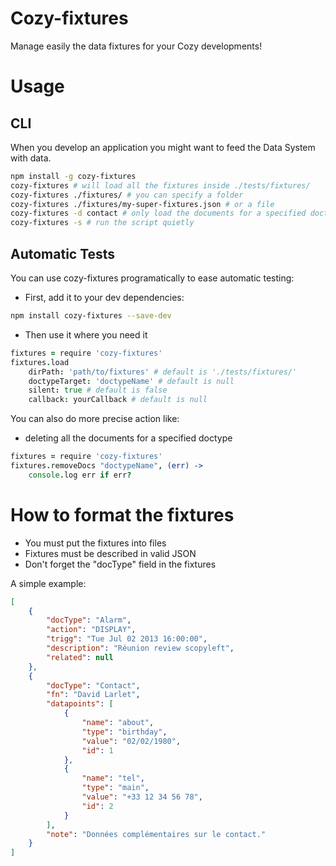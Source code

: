 # Cozy-fixtures
Manage easily the data fixtures for your Cozy developments!

# Usage

## CLI
When you develop an application you might want to feed the Data System with data.

```bash
npm install -g cozy-fixtures
cozy-fixtures # will load all the fixtures inside ./tests/fixtures/
cozy-fixtures ./fixtures/ # you can specify a folder
cozy-fixtures ./fixtures/my-super-fixtures.json # or a file
cozy-fixtures -d contact # only load the documents for a specified doctype
cozy-fixtures -s # run the script quietly
```

## Automatic Tests
You can use cozy-fixtures programatically to ease automatic testing:

* First, add it to your dev dependencies:
```bash
npm install cozy-fixtures --save-dev
```
* Then use it where you need it

```coffeescript
fixtures = require 'cozy-fixtures'
fixtures.load
    dirPath: 'path/to/fixtures' # default is './tests/fixtures/'
    doctypeTarget: 'doctypeName' # default is null
    silent: true # default is false
    callback: yourCallback # default is null
```

You can also do more precise action like:

* deleting all the documents for a specified doctype

```coffeescript
fixtures = require 'cozy-fixtures'
fixtures.removeDocs "doctypeName", (err) ->
    console.log err if err?
```

# How to format the fixtures
* You must put the fixtures into files
* Fixtures must be described in valid JSON
* Don't forget the "docType" field in the fixtures

A simple example:
```json
[
    {
        "docType": "Alarm",
        "action": "DISPLAY",
        "trigg": "Tue Jul 02 2013 16:00:00",
        "description": "Réunion review scopyleft",
        "related": null
    },
    {
        "docType": "Contact",
        "fn": "David Larlet",
        "datapoints": [
            {
                "name": "about",
                "type": "birthday",
                "value": "02/02/1980",
                "id": 1
            },
            {
                "name": "tel",
                "type": "main",
                "value": "+33 12 34 56 78",
                "id": 2
            }
        ],
        "note": "Données complémentaires sur le contact."
    }
]
```
